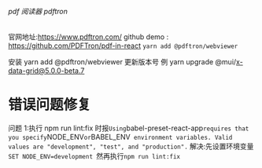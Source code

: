 ###### pdf 阅读器 pdftron

官网地址:https://www.pdftron.com/
github demo : https://github.com/PDFTron/pdf-in-react
`yarn add @pdftron/webviewer`

安装 yarn add @pdftron/webviewer
更新版本号 例 yarn upgrade @mui/x-data-grid@5.0.0-beta.7

# 错误问题修复

问题 1:执行 npm run lint:fix 时报`Using`babel-preset-react-app`requires that you specify`NODE_ENV`or`BABEL_ENV` environment variables. Valid values are "development", "test", and "production".`
解决:先设置环境变量`SET NODE_ENV=development `然再执行`npm run lint:fix`
